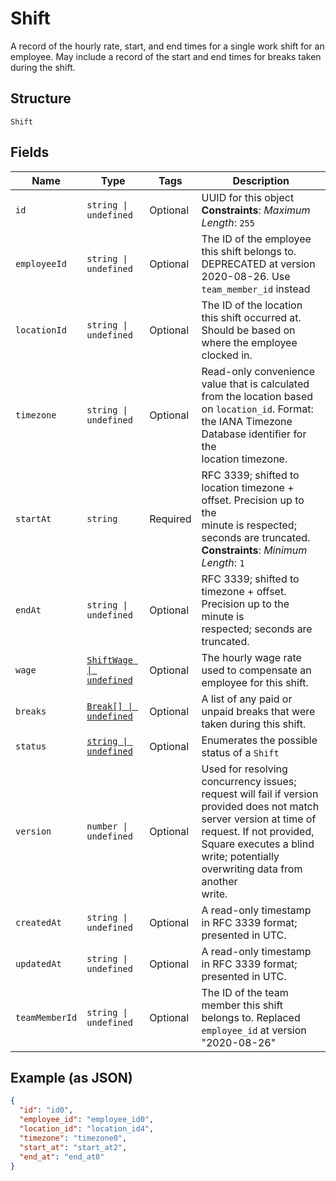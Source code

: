 
# Shift

A record of the hourly rate, start, and end times for a single work shift
for an employee. May include a record of the start and end times for breaks
taken during the shift.

## Structure

`Shift`

## Fields

| Name | Type | Tags | Description |
|  --- | --- | --- | --- |
| `id` | `string \| undefined` | Optional | UUID for this object<br>**Constraints**: *Maximum Length*: `255` |
| `employeeId` | `string \| undefined` | Optional | The ID of the employee this shift belongs to. DEPRECATED at version 2020-08-26. Use `team_member_id` instead |
| `locationId` | `string \| undefined` | Optional | The ID of the location this shift occurred at. Should be based on<br>where the employee clocked in. |
| `timezone` | `string \| undefined` | Optional | Read-only convenience value that is calculated from the location based<br>on `location_id`. Format: the IANA Timezone Database identifier for the<br>location timezone. |
| `startAt` | `string` | Required | RFC 3339; shifted to location timezone + offset. Precision up to the<br>minute is respected; seconds are truncated.<br>**Constraints**: *Minimum Length*: `1` |
| `endAt` | `string \| undefined` | Optional | RFC 3339; shifted to timezone + offset. Precision up to the minute is<br>respected; seconds are truncated. |
| `wage` | [`ShiftWage \| undefined`](/doc/models/shift-wage.md) | Optional | The hourly wage rate used to compensate an employee for this shift. |
| `breaks` | [`Break[] \| undefined`](/doc/models/break.md) | Optional | A list of any paid or unpaid breaks that were taken during this shift. |
| `status` | [`string \| undefined`](/doc/models/shift-status.md) | Optional | Enumerates the possible status of a `Shift` |
| `version` | `number \| undefined` | Optional | Used for resolving concurrency issues; request will fail if version<br>provided does not match server version at time of request. If not provided,<br>Square executes a blind write; potentially overwriting data from another<br>write. |
| `createdAt` | `string \| undefined` | Optional | A read-only timestamp in RFC 3339 format; presented in UTC. |
| `updatedAt` | `string \| undefined` | Optional | A read-only timestamp in RFC 3339 format; presented in UTC. |
| `teamMemberId` | `string \| undefined` | Optional | The ID of the team member this shift belongs to. Replaced `employee_id` at version "2020-08-26" |

## Example (as JSON)

```json
{
  "id": "id0",
  "employee_id": "employee_id0",
  "location_id": "location_id4",
  "timezone": "timezone0",
  "start_at": "start_at2",
  "end_at": "end_at0"
}
```

